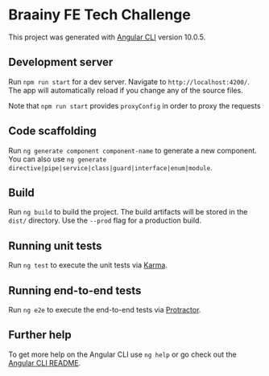 # Braainy FE Tech Challenge

This project was generated with [Angular CLI](https://github.com/angular/angular-cli) version 10.0.5.

## Development server

Run `npm run start` for a dev server. Navigate to `http://localhost:4200/`. The app will automatically reload if you change any of the source files.

Note that `npm run start` provides `proxyConfig` in order to proxy the requests

## Code scaffolding

Run `ng generate component component-name` to generate a new component. You can also use `ng generate directive|pipe|service|class|guard|interface|enum|module`.

## Build

Run `ng build` to build the project. The build artifacts will be stored in the `dist/` directory. Use the `--prod` flag for a production build.

## Running unit tests

Run `ng test` to execute the unit tests via [Karma](https://karma-runner.github.io).

## Running end-to-end tests

Run `ng e2e` to execute the end-to-end tests via [Protractor](http://www.protractortest.org/).

## Further help

To get more help on the Angular CLI use `ng help` or go check out the [Angular CLI README](https://github.com/angular/angular-cli/blob/master/README.md).
